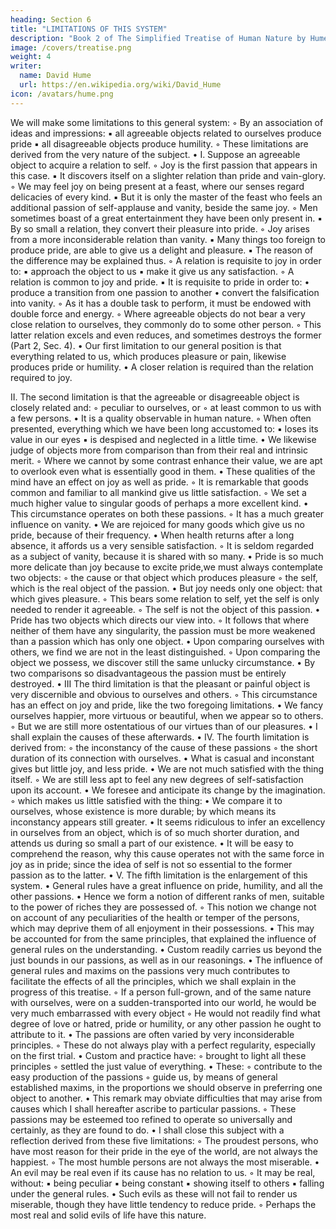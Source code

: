 ```yaml
---
heading: Section 6
title: "LIMITATIONS OF THIS SYSTEM"
description: "Book 2 of The Simplified Treatise of Human Nature by Hume"
image: /covers/treatise.png
weight: 4
writer:
  name: David Hume
  url: https://en.wikipedia.org/wiki/David_Hume
icon: /avatars/hume.png
---
```



We will make some limitations to this general system:
        ◦ By an association of ideas and impressions:
            ▪ all agreeable objects related to ourselves produce pride
            ▪ all disagreeable objects produce humility.
        ◦ These limitations are derived from the very nature of the subject.
    • I. Suppose an agreeable object to acquire a relation to self.
        ◦ Joy is the first passion that appears in this case.
            ▪ It discovers itself on a slighter relation than pride and vain-glory.
        ◦ We may feel joy on being present at a feast, where our senses regard delicacies of every kind.
            ▪ But it is only the master of the feast who feels an additional passion of self-applause and vanity, beside the same joy.
        ◦ Men sometimes boast of a great entertainment they have been only present in.
            ▪ By so small a relation, they convert their pleasure into pride.
        ◦ Joy arises from a more inconsiderable relation than vanity.
            ▪ Many things too foreign to produce pride, are able to give us a delight and pleasure.
            ▪ The reason of the difference may be explained thus.
        ◦ A relation is requisite to joy in order to:
            ▪ approach the object to us
            ▪ make it give us any satisfaction.
        ◦ A relation is common to joy and pride.
            ▪ It is requisite to pride in order to:
                • produce a transition from one passion to another
                • convert the falsification into vanity.
        ◦ As it has a double task to perform, it must be endowed with double force and energy.
        ◦ Where agreeable objects do not bear a very close relation to ourselves, they commonly do to some other person.
        ◦ This latter relation excels and even reduces, and sometimes destroys the former (Part 2, Sec. 4).
    • Our first limitation to our general position is that everything related to us, which produces pleasure or pain, likewise produces pride or humility.
    • A closer relation is required than the relation required to joy.

II. The second limitation is that the agreeable or disagreeable object is closely related and:
        ◦ peculiar to ourselves, or
        ◦ at least common to us with a few persons.
    • It is a quality observable in human nature.
        ◦ When often presented, everything which we have been long accustomed to:
            ▪ loses its value in our eyes
            ▪ is despised and neglected in a little time.
    • We likewise judge of objects more from comparison than from their real and intrinsic merit.
        ◦ Where we cannot by some contrast enhance their value, we are apt to overlook even what is essentially good in them.
    • These qualities of the mind have an effect on joy as well as pride.
        ◦ It is remarkable that goods common and familiar to all mankind give us little satisfaction.
        ◦ We set a much higher value to singular goods of perhaps a more excellent kind.
    • This circumstance operates on both these passions.
        ◦ It has a much greater influence on vanity.
    • We are rejoiced for many goods which give us no pride, because of their frequency.
    • When health returns after a long absence, it affords us a very sensible satisfaction.
        ◦ It is seldom regarded as a subject of vanity, because it is shared with so many.
    • Pride is so much more delicate than joy because to excite pride,we must always contemplate two objects:
        ◦ the cause or that object which produces pleasure
        ◦ the self, which is the real object of the passion.
    • But joy needs only one object: that which gives pleasure.
        ◦ This bears some relation to self, yet the self is only needed to render it agreeable.
        ◦ The self is not the object of this passion.
    • Pride has two objects which directs our view into.
        ◦ It follows that where neither of them have any singularity, the passion must be more weakened than a passion which has only one object.
    • Upon comparing ourselves with others, we find we are not in the least distinguished.
        ◦ Upon comparing the object we possess, we discover still the same unlucky circumstance.
    • By two comparisons so disadvantageous the passion must be entirely destroyed.
    • III The third limitation is that the pleasant or painful object is very discernible and obvious to ourselves and others.
        ◦ This circumstance has an effect on joy and pride, like the two foregoing limitations.
    • We fancy ourselves happier, more virtuous or beautiful, when we appear so to others.
        ◦ But we are still more ostentatious of our virtues than of our pleasures.
    • I shall explain the causes of these afterwards.
    • IV. The fourth limitation is derived from:
        ◦ the inconstancy of the cause of these passions
        ◦ the short duration of its connection with ourselves.
    • What is casual and inconstant gives but little joy, and less pride.
    • We are not much satisfied with the thing itself.
        ◦ We are still less apt to feel any new degrees of self-satisfaction upon its account.
    • We foresee and anticipate its change by the imagination.
        ◦ which makes us little satisfied with the thing:
    • We compare it to ourselves, whose existence is more durable; by which means its inconstancy appears still greater.
    • It seems ridiculous to infer an excellency in ourselves from an object, which is of so much shorter duration, and attends us during so small a part of our existence.
    • It will be easy to comprehend the reason, why this cause operates not with the same force in joy as in pride; since the idea of self is not so essential to the former passion as to the latter.
    • V. The fifth limitation is the enlargement of this system.
    • General rules have a great influence on pride, humility, and all the other passions.
    • Hence we form a notion of different ranks of men, suitable to the power of riches they are possessed of.
        ◦ This notion we change not on account of any peculiarities of the health or temper of the persons, which may deprive them of all enjoyment in their possessions.
    • This may be accounted for from the same principles, that explained the influence of general rules on the understanding.
    • Custom readily carries us beyond the just bounds in our passions, as well as in our reasonings.
    • The influence of general rules and maxims on the passions very much contributes to facilitate the effects of all the principles, which we shall explain in the progress of this treatise.
        ◦ If a person full-grown, and of the same nature with ourselves, were on a sudden-transported into our world, he would be very much embarrassed with every object
        ◦ He would not readily find what degree of love or hatred, pride or humility, or any other passion he ought to attribute to it.
    • The passions are often varied by very inconsiderable principles.
        ◦ These do not always play with a perfect regularity, especially on the first trial.
    • Custom and practice have:
        ◦ brought to light all these principles
        ◦ settled the just value of everything.
    • These:
        ◦ contribute to the easy production of the passions
        ◦ guide us, by means of general established maxims, in the proportions we should observe in preferring one object to another.
    • This remark may obviate difficulties that may arise from causes which I shall hereafter ascribe to particular passions.
        ◦ These passions may be esteemed too refined to operate so universally and certainly, as they are found to do.
    • I shall close this subject with a reflection derived from these five limitations:
        ◦ The proudest persons, who have most reason for their pride in the eye of the world, are not always the happiest.
        ◦ The most humble persons are not always the most miserable.
    • An evil may be real even if its cause has no relation to us.
        ◦ It may be real, without:
            ▪ being peculiar
            ▪ being constant
            ▪ showing itself to others
            ▪ falling under the general rules.
    • Such evils as these will not fail to render us miserable, though they have little tendency to reduce pride.
        ◦ Perhaps the most real and solid evils of life have this nature.

